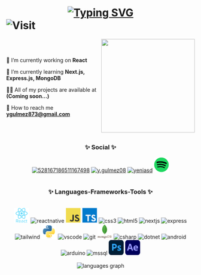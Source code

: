 <h1 align="center">
 <a href="https://github.com/CagatayAkkas">
  <img alt="Typing SVG" src="https://readme-typing-svg.demolab.com?font=Fira+Code&color=FFFFFF&size=28&duration=3000&pause=500&center=true&vCenter=true&width=435&lines=✨+Yiğit Gülmez+✨;💻+Software+Developer+💻"/>
 </a>

 <br/>
 
 <div align="left"><img alt="Visit" src="https://komarev.com/ghpvc/?username=yeniasd&color=blueviolet&abbreviated=true"/></div>
 
</h1>

<img src="https://media3.giphy.com/media/v1.Y2lkPTc5MGI3NjExNnRqMWc2NnIzcGl1anQwamIydDdoN2FkZmh0NnE0cjFyaWIzd2lvbCZlcD12MV9pbnRlcm5hbF9naWZfYnlfaWQmY3Q9Zw/j5mwjor5i5PGigmPH2/giphy.webp" height="250" width="250" align="right"/>

<br/>
<br/>

 🔭 I’m currently working on **React**

 🔎 I’m currently learning **Next.js, Express.js, MongoDB**

 👨‍💻 All of my projects are available at **(Coming soon...)**<!--[yeniasd.vercel.app](yeniasd.vercel.app)-->

 📨 How to reach me **ygulmez873@gmail.com**

<br/>

#

<div align="center">
 <h3>✨ Social ✨</h3>
 
 <a href="https://discord.gg/528167186511167498" target="blank">
   <img src="https://cdn.prod.website-files.com/6257adef93867e50d84d30e2/653714c174fc6c8bbea73caf_636e0a69f118df70ad7828d4_icon_clyde_blurple_RGB.svg" alt="528167186511167498" height="40" width="40" /></a>

 <a href="https://instagram.com/y.gulmez08" target="blank">
   <img src="https://raw.githubusercontent.com/rahuldkjain/github-profile-readme-generator/master/src/images/icons/Social/instagram.svg" alt="y.gulmez08" height="40" width="40" /></a>

 <a href="https://linkedin.com/in/yeniasd" target="blank">
   <img src="https://raw.githubusercontent.com/rahuldkjain/github-profile-readme-generator/master/src/images/icons/Social/linked-in-alt.svg" alt="yeniasd" height="40" width="40" /></a>
  
 <a href="https://open.spotify.com/user/9uato4x6999lqe6qjh83r40hx" target="blank">
  <img src="https://raw.githubusercontent.com/github/explore/54e45fb3fb5605cdf683fbe5433d51ee4d05ccc0/topics/spotify/spotify.png" alt="yeniasd" height="40" width="40" /></a>
</div>

#

<h3 align="center">✨ Languages-Frameworks-Tools ✨</h3>

<br/>

<div align="center">
 <img alt="react" width="40" height="40" src="https://raw.githubusercontent.com/devicons/devicon/master/icons/react/react-original-wordmark.svg"/>
 <img alt="reactnative" width="40" height="40" src="https://reactnative.dev/img/header_logo.svg"/>
 <img alt="javascript" width="40" height="40" src="https://raw.githubusercontent.com/devicons/devicon/master/icons/javascript/javascript-original.svg"/>
 <img alt="typescript" width="40" height="40" src="https://raw.githubusercontent.com/devicons/devicon/master/icons/typescript/typescript-original.svg"/>
 <img alt="css3" width="40" height="40" src="https://user-images.githubusercontent.com/25181517/183898674-75a4a1b1-f960-4ea9-abcb-637170a00a75.png"/>
 <img alt="html5" width="40" height="40" src="https://user-images.githubusercontent.com/25181517/192158954-f88b5814-d510-4564-b285-dff7d6400dad.png"/>
 <img alt="nextjs" width="40" height="40" src="https://github.com/marwin1991/profile-technology-icons/assets/136815194/5f8c622c-c217-4649-b0a9-7e0ee24bd704"/>
 <img alt="express" width="40" height="40" src="https://user-images.githubusercontent.com/25181517/183859966-a3462d8d-1bc7-4880-b353-e2cbed900ed6.png"/>
 <img alt="tailwind" width="40" height="40" src="https://www.vectorlogo.zone/logos/tailwindcss/tailwindcss-icon.svg"/>
 <img alt="python" width="40" height="40" src="https://raw.githubusercontent.com/devicons/devicon/master/icons/python/python-original.svg"/>
 <img alt="vscode" width="40" height="40" src="https://user-images.githubusercontent.com/25181517/192108891-d86b6220-e232-423a-bf5f-90903e6887c3.png"/>
 <img alt="git" width="40" height="40" src="https://www.vectorlogo.zone/logos/git-scm/git-scm-icon.svg"/>
 <img alt="mongodb" width="40" height="40" src="https://raw.githubusercontent.com/devicons/devicon/master/icons/mongodb/mongodb-original-wordmark.svg"/>
 <img alt="csharp" width="40" height="40" src="https://user-images.githubusercontent.com/25181517/121405384-444d7300-c95d-11eb-959f-913020d3bf90.png"/>
 <img alt="dotnet" width="40" height="40" src="https://user-images.githubusercontent.com/25181517/121405754-b4f48f80-c95d-11eb-8893-fc325bde617f.png"/>
 <img alt="android" width="40" height="40" src="https://user-images.githubusercontent.com/25181517/117269608-b7dcfb80-ae58-11eb-8e66-6cc8753553f0.png"/>
 <img alt="arduino" width="40" height="40" src="https://cdn.worldvectorlogo.com/logos/arduino-1.svg"/>
 <img alt="mssql" width="40" height="40" src="https://github.com/marwin1991/profile-technology-icons/assets/19180175/3b371807-db7c-45b4-8720-c0cfc901680a"/>
 <img alt="photoshop" width="40" height="40" src="https://github.com/computergnome99/adobe-icons/blob/main/png/Icon/Photoshop.png"/>
 <img alt="aftereffect" width="40" height="40" src="https://github.com/computergnome99/adobe-icons/blob/main/png/Icon/After%20Effects.png"/>
</div>

<br/>

<div align="center"><img alt="languages graph" height="150" src="https://github-readme-stats.vercel.app/api/top-langs/?username=yigitgulmez&theme=aura&show_icons=true&hide_border=true&layout=compact"/></div>
